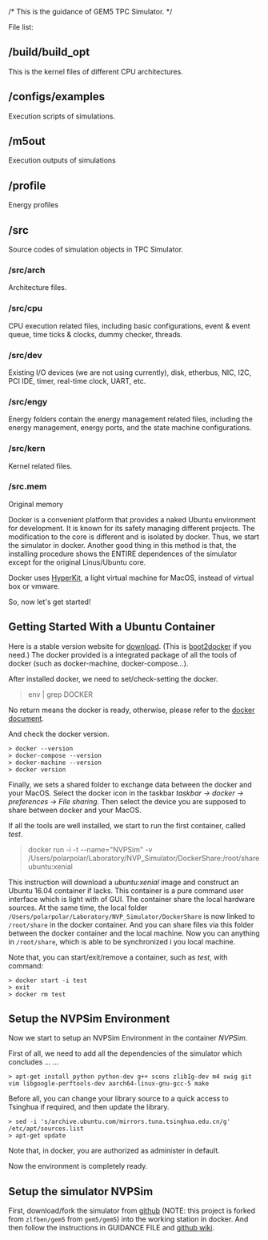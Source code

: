 /* This is the guidance of GEM5 TPC Simulator. */File list:##	/build/build_optThis is the kernel files of different CPU architectures.##	/configs/examplesExecution scripts of simulations.##	/m5outExecution outputs of simulations##	/profileEnergy profiles##	/srcSource codes of simulation objects in TPC Simulator.###	/src/archArchitecture files.###	/src/cpuCPU execution related files, including basic configurations, event & event queue, time ticks & clocks, dummy checker, threads.###	/src/devExisting I/O devices (we are not using currently), disk, etherbus, NIC, I2C, PCI IDE, timer, real-time clock, UART, etc.###	/src/engyEnergy folders contain the energy management related files, including the energy management, energy ports, and the state machine configurations.###	/src/kernKernel related files.###	/src.memOriginal memoryDocker is a convenient platform that provides a naked Ubuntu environment for development. It is known for its safety managing different projects. The modification to the core is different and is isolated by docker. Thus, we start the simulator in docker. Another good thing in this method is that, the installing procedure shows the ENTIRE dependences of the simulator except for the original Linus/Ubuntu core. Docker uses [HyperKit](https://github.com/moby/hyperkit), a light virtual machine for MacOS, instead of virtual box or vmware. So, now let's get started!##	Getting Started With a Ubuntu ContainerHere is a stable version website for [download](https://docs.docker.com/docker-for-mac/install/#download-docker-for-mac). (This is [boot2docker](https://github.com/boot2docker/osx-installer/releasess) if you need.) The docker provided is a integrated package of all the tools of docker (such as docker-machine, docker-compose...). After installed docker, we need to set/check-setting the docker.> env | grep DOCKERNo return means the docker is ready, otherwise, please refer to the [docker document](https://docs.docker.com/docker-for-mac/docker-toolbox/#the-docker-for-mac-environment). And check the docker version.> 	> docker --version	> docker-compose --version	> docker-machine --version	> docker versionFinally, we sets a shared folder to exchange data between the docker and your MacOS.  Select the docker icon in the taskbar *taskbar -> docker -> preferences -> File sharing*. Then select the device you are supposed to share between docker and your MacOS.If all the tools are well installed, we start to run the first container, called *test*.>docker run -i -t --name="NVPSim" -v /Users/polarpolar/Laboratory/NVP_Simulator/DockerShare:/root/share ubuntu:xenialThis instruction will download a *ubuntu:xenial* image and construct an Ubuntu 16.04 container if lacks. This container is a pure command user interface which is light with of GUI. The container share the local hardware sources. At the same time, the local folder `/Users/polarpolar/Laboratory/NVP_Simulator/DockerShare` is now linked to `/root/share` in the docker container. And you can share files via this folder between the docker container and the local machine. Now you can anything in `/root/share`, which is able to be synchronized i you local machine.Note that, you can start/exit/remove a container, such as *test*, with command: > 	> docker start -i test	> exit	> docker rm test##	Setup the NVPSim EnvironmentNow we start to setup an NVPSim Environment in the container *NVPSim*. First of all, we need to add all the dependencies of the simulator which concludes ... ...	> apt-get install python python-dev g++ scons zlib1g-dev m4 swig git vim libgoogle-perftools-dev aarch64-linux-gnu-gcc-5 makeBefore all, you can change your library source to a quick access to Tsinghua if required, and then update the library.>	> sed -i 's/archive.ubuntu.com/mirrors.tuna.tsinghua.edu.cn/g' /etc/apt/sources.list 	> apt-get updateNote that, in docker, you are authorized as administer in default. Now the environment is completely ready.##	Setup the simulator NVPSimFirst, download/fork the simulator from [github](https://github.com/polarpolar/gem5) (NOTE: this project is forked from `zlfben/gem5` from `gem5/gem5`) into the working station in docker. And then follow the instructions in GUIDANCE FILE and [github wiki](https://github.com/zlfben/gem5/wiki).>